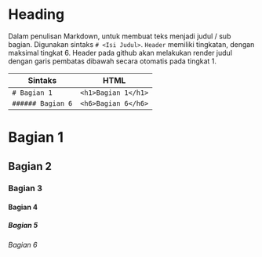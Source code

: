 # Heading

Dalam penulisan Markdown, untuk membuat teks menjadi judul / sub bagian. Digunakan sintaks `# <Isi Judul>`. `Header` memiliki tingkatan, dengan maksimal tingkat 6. Header pada github akan melakukan render judul dengan garis pembatas dibawah secara otomatis pada tingkat 1.

| Sintaks | HTML |
| --- | --- |
| `# Bagian 1` | `<h1>Bagian 1</h1>` |
| `###### Bagian 6` | `<h6>Bagian 6</h6>` |

# Bagian 1

## Bagian 2

### Bagian 3

#### Bagian 4

##### Bagian 5

###### Bagian 6
